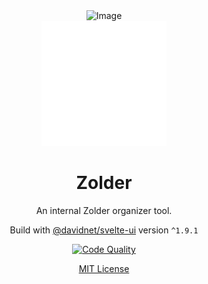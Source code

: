 <div align="center">
  <img src="https://example.com/image.png" alt="Image" width="200"/>
</div>

<div align="center">
  <img src="meta/inventory_2_24dp_FFFFFF_FILL0_wght400_GRAD0_opsz24.svg" alt="Logo" width="200">
  <h1>Zolder</h1>
  <p>An internal Zolder organizer tool.</p>
  
  <p>Build with <a href="https://github.com/davidnet-net/svelte-ui#readme">@davidnet/svelte-ui</a> version <code>^1.9.1</code>
  
  [![Code Quality](https://github.com/dedestem/zolder/actions/workflows/codequality.yaml/badge.svg)](https://github.com/dedestem/zolder/actions/workflows/codequality.yaml)

<a href="https://github.com/dedestem/zolder?tab=MIT-1-ov-file">MIT License</a>

</div>

